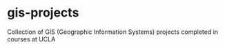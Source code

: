 # gis-projects
Collection of GIS (Geographic Information Systems) projects completed in courses at UCLA
